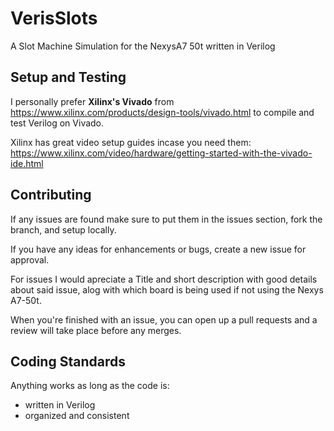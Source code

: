 # VerisSlots
A Slot Machine Simulation for the NexysA7 50t written in Verilog

## Setup and Testing
I personally prefer **Xilinx's Vivado** from https://www.xilinx.com/products/design-tools/vivado.html to compile and test Verilog on Vivado. 

Xilinx has great video setup guides incase you need them: https://www.xilinx.com/video/hardware/getting-started-with-the-vivado-ide.html

## Contributing
If any issues are found make sure to put them in the issues section, fork the branch, and setup locally.

If you have any ideas for enhancements or bugs, create a new issue for approval.

For issues I would apreciate a Title and short description with good details about said issue, alog with which board is being used
if not using the Nexys A7-50t.

When you're finished with an issue, you can open up a pull requests and a review will take place before any merges.

## Coding Standards
Anything works as long as the code is:
  - written in Verilog
  - organized and consistent
  

